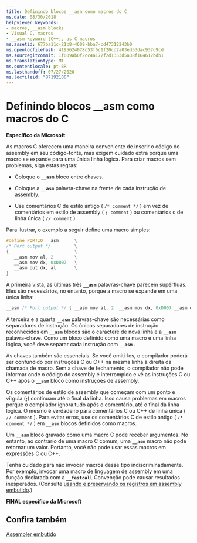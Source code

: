 ```yaml
---
title: Definindo blocos __asm como macros do C
ms.date: 08/30/2018
helpviewer_keywords:
- macros, __asm blocks
- Visual C, macros
- __asm keyword [C++], as C macros
ms.assetid: 677ba11c-21c8-4609-bba7-cd47312243b0
ms.openlocfilehash: 4195624078c53f6c1f20cd2a03ed53dac937d9cd
ms.sourcegitcommit: 1f009ab0f2cc4a177f2d1353d5a38f164612bdb1
ms.translationtype: MT
ms.contentlocale: pt-BR
ms.lasthandoff: 07/27/2020
ms.locfileid: "87192100"
---
```

# <a name="defining-__asm-blocks-as-c-macros"></a>Definindo blocos __asm como macros do C

**Específico da Microsoft**

As macros C oferecem uma maneira conveniente de inserir o código do assembly em seu código-fonte, mas exigem cuidado extra porque uma macro se expande para uma única linha lógica. Para criar macros sem problemas, siga estas regras:

- Coloque o **`__asm`** bloco entre chaves.

- Coloque a **`__asm`** palavra-chave na frente de cada instrução de assembly.

- Use comentários C de estilo antigo ( `/* comment */` ) em vez de comentários em estilo de assembly ( `; comment` ) ou comentários c de linha única ( `// comment` ).

Para ilustrar, o exemplo a seguir define uma macro simples:

```cpp
#define PORTIO __asm      \
/* Port output */         \
{                         \
   __asm mov al, 2        \
   __asm mov dx, 0xD007   \
   __asm out dx, al       \
}
```

À primeira vista, as últimas três **`__asm`** palavras-chave parecem supérfluas. Eles são necessários, no entanto, porque a macro se expande em uma única linha:

```cpp
__asm /* Port output */ { __asm mov al, 2  __asm mov dx, 0xD007 __asm out dx, al }
```

A terceira e a quarta **`__asm`** palavras-chave são necessárias como separadores de instrução. Os únicos separadores de instrução reconhecidos em **`__asm`** blocos são o caractere de nova linha e a **`__asm`** palavra-chave. Como um bloco definido como uma macro é uma linha lógica, você deve separar cada instrução com **`__asm`** .

As chaves também são essenciais. Se você omiti-los, o compilador poderá ser confundido por instruções C ou C++ na mesma linha à direita da chamada de macro. Sem a chave de fechamento, o compilador não pode informar onde o código do assembly é interrompido e vê as instruções C ou C++ após o **`__asm`** bloco como instruções de assembly.

Os comentários de estilo de assembly que começam com um ponto e vírgula (**;**) continuam até o final da linha. Isso causa problemas em macros porque o compilador ignora tudo após o comentário, até o final da linha lógica. O mesmo é verdadeiro para comentários C ou C++ de linha única ( `// comment` ). Para evitar erros, use os comentários C de estilo antigo ( `/* comment */` ) em **`__asm`** blocos definidos como macros.

Um **`__asm`** bloco gravado como uma macro C pode receber argumentos. No entanto, ao contrário de uma macro C comum, uma **`__asm`** macro não pode retornar um valor. Portanto, você não pode usar essas macros em expressões C ou C++.

Tenha cuidado para não invocar macros desse tipo indiscriminadamente. Por exemplo, invocar uma macro de linguagem de assembly em uma função declarada com a **`__fastcall`** Convenção pode causar resultados inesperados. (Consulte [usando e preservando os registros em assembly embutido](../../assembler/inline/using-and-preserving-registers-in-inline-assembly.md).)

**FINAL específico da Microsoft**

## <a name="see-also"></a>Confira também

[Assembler embutido](../../assembler/inline/inline-assembler.md)<br/>
